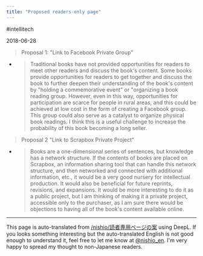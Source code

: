```yaml
---
title: "Proposed readers-only page"
---
```


#intellitech

2018-06-28
> Proposal 1: "Link to Facebook Private Group"
- > Traditional books have not provided opportunities for readers to meet other readers and discuss the book's content. Some books provide opportunities for readers to get together and discuss the book to further deepen their understanding of the book's content by "holding a commemorative event" or "organizing a book reading group. However, even in this way, opportunities for participation are scarce for people in rural areas, and this could be achieved at low cost in the form of creating a Facebook group. This group could also serve as a catalyst to organize physical book readings. I think this is a useful challenge to increase the probability of this book becoming a long seller.
> Proposal 2 "Link to Scrapbox Private Project"
- > Books are a one-dimensional series of sentences, but knowledge has a network structure. If the contents of books are placed on Scrapbox, an information sharing tool that can handle this network structure, and then networked and connected with additional information, etc., it would be a very good nursery for intellectual production. It would also be beneficial for future reprints, revisions, and expansions. It would be more interesting to do it as a public project, but I am thinking of making it a private project, accessible only to the purchaser, as I am sure there would be objections to having all of the book's content available online.

---
This page is auto-translated from [/nishio/読者専用ページの案](https://scrapbox.io/nishio/読者専用ページの案) using DeepL. If you looks something interesting but the auto-translated English is not good enough to understand it, feel free to let me know at [@nishio_en](https://twitter.com/nishio_en). I'm very happy to spread my thought to non-Japanese readers.
